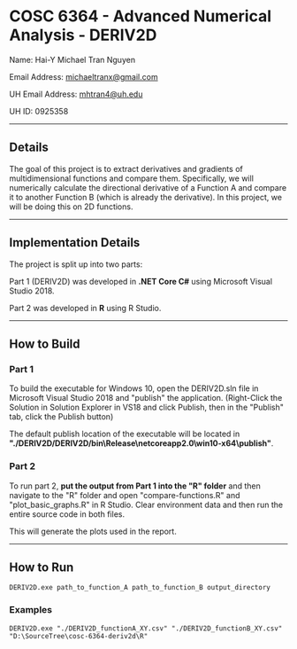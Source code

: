 # COSC 6364 - Advanced Numerical Analysis - DERIV2D

Name: Hai-Y Michael Tran Nguyen

Email Address: michaeltranx@gmail.com

UH Email Address: mhtran4@uh.edu

UH ID: 0925358

---

## Details

The goal of this project is to extract derivatives and gradients of multidimensional functions and compare them. Specifically, we will numerically calculate the directional derivative of a Function A and compare it to another Function B (which is already the derivative). In this project, we will be doing this on 2D functions. 

---

## Implementation Details

The project is split up into two parts:

Part 1 (DERIV2D) was developed in **.NET Core C#** using Microsoft Visual Studio 2018.

Part 2 was developed in **R** using R Studio.

---

## How to Build

### Part 1

To build the executable for Windows 10, open the DERIV2D.sln file in Microsoft Visual Studio 2018 and "publish" the application. (Right-Click the Solution in Solution Explorer in VS18 and click Publish, then in the "Publish" tab, click the Publish button)

The default publish location of the executable will be located in **"./DERIV2D/DERIV2D/bin\Release\netcoreapp2.0\win10-x64\publish"**.

### Part 2

To run part 2, **put the output from Part 1 into the "R" folder** and then navigate to the "R" folder and open "compare-functions.R" and "plot_basic_graphs.R" in R Studio. Clear environment data and then run the entire source code in both files.

This will generate the plots used in the report.

---

## How to Run

	DERIV2D.exe path_to_function_A path_to_function_B output_directory

### Examples

	DERIV2D.exe "./DERIV2D_functionA_XY.csv" "./DERIV2D_functionB_XY.csv" "D:\SourceTree\cosc-6364-deriv2d\R"